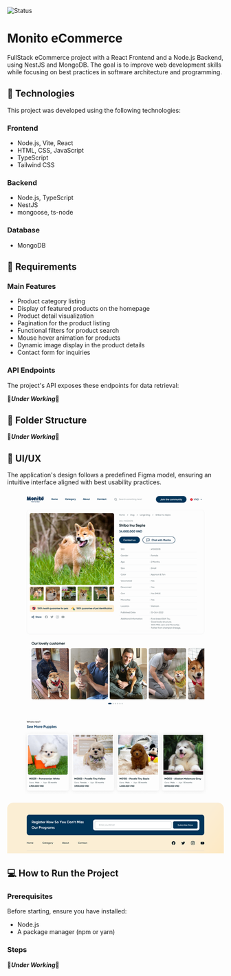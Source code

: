 ![Status](https://img.shields.io/badge/Status-In_Development-blue)

# Monito eCommerce

FullStack eCommerce project with a React Frontend and a Node.js Backend, using NestJS and MongoDB. The goal is to improve web development skills while focusing on best practices in software architecture and programming.

## 🚀 Technologies

This project was developed using the following technologies:

### **Frontend**

-   Node.js, Vite, React
-   HTML, CSS, JavaScript
-   TypeScript
-   Tailwind CSS

### **Backend**

-   Node.js, TypeScript
-   NestJS
-   mongoose, ts-node

### **Database**

-   MongoDB

## 📌 Requirements

### **Main Features**

-   Product category listing
-   Display of featured products on the homepage
-   Product detail visualization
-   Pagination for the product listing
-   Functional filters for product search
-   Mouse hover animation for products
-   Dynamic image display in the product details
-   Contact form for inquiries

### **API Endpoints**

The project's API exposes these endpoints for data retrieval:

🔧***Under Working***🔧
<!--
-   `GET /categories` - Returns all available categories
-   `GET /products` - Returns the product listing with pagination
-   `GET /product/:id` - Returns details of a specific product
-->

## 📂 Folder Structure

🔧***Under Working***🔧
<!--
![Folder Structure](docs/folders.png)
-->

## 🎨 UI/UX

The application's design follows a predefined Figma model, ensuring an intuitive interface aligned with best usability practices.

![Template](docs/product.png)

## 💻 How to Run the Project

### **Prerequisites**

Before starting, ensure you have installed:

-   Node.js
-   A package manager (npm or yarn)

### **Steps**

🔧***Under Working***🔧
<!--
1. Clone this repository:

    ```sh
    git clone https://github.com/your-username/repository-name.git
    ```

2. Install frontend and backend dependencies:

    ```sh
    cd frontend
    npm install
    cd ../backend
    npm install
    ```

3. Run the project:

    - For the frontend:

        ```sh
        cd frontend
        npm run dev
        ```

    - For the backend:

        ```sh
        cd backend
        npm run start:dev
        ```

4. Access the frontend at `http://localhost:<port>` and the backend at `http://localhost:<port>`
-->
